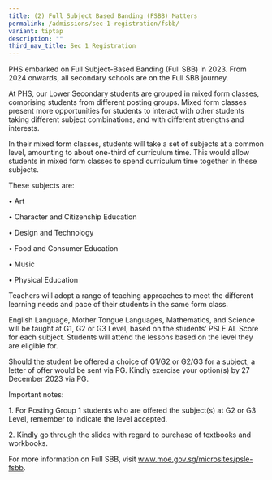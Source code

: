 ```yaml
---
title: (2) Full Subject Based Banding (FSBB) Matters
permalink: /admissions/sec-1-registration/fsbb/
variant: tiptap
description: ""
third_nav_title: Sec 1 Registration
---
```

<p>PHS embarked on Full Subject-Based Banding (Full SBB) in 2023. From 2024 onwards, all secondary schools are on the Full SBB journey.</p><p>At PHS, our Lower Secondary students are grouped in mixed form classes, comprising students from different posting groups. Mixed form classes present more opportunities for students to interact with other students taking different subject combinations, and with different strengths and interests.</p><p>In their mixed form classes, students will take a set of subjects at a common level, amounting to about one-third of curriculum time. This would allow students in mixed form classes to spend curriculum time together in these subjects.</p><p>These subjects are:</p><p>• Art</p><p>• Character and Citizenship Education</p><p>• Design and Technology</p><p>• Food and Consumer Education</p><p>• Music</p><p>• Physical Education</p><p>Teachers will adopt a range of teaching approaches to meet the different learning needs and pace of their students in the same form class.</p><p>English Language, Mother Tongue Languages, Mathematics, and Science will be taught at G1, G2 or G3 Level, based on the students’ PSLE AL Score for each subject. Students will attend the lessons based on the level they are eligible for.</p><p>Should the student be offered a choice of G1/G2 or G2/G3 for a subject, a letter of offer would be sent via PG. Kindly exercise your option(s) by 27 December 2023 via PG.</p><p>Important notes:</p><p>1. For Posting Group 1 students who are offered the subject(s) at G2 or G3 Level, remember to indicate the level accepted.</p><p>2. Kindly go through the slides with regard to purchase of textbooks and workbooks.</p><p>For more information on Full SBB, visit <a href="http://www.moe.gov.sg/microsites/psle-fsbb" rel="noopener noreferrer nofollow" target="_blank">www.moe.gov.sg/microsites/psle-fsbb</a>.</p><p></p>